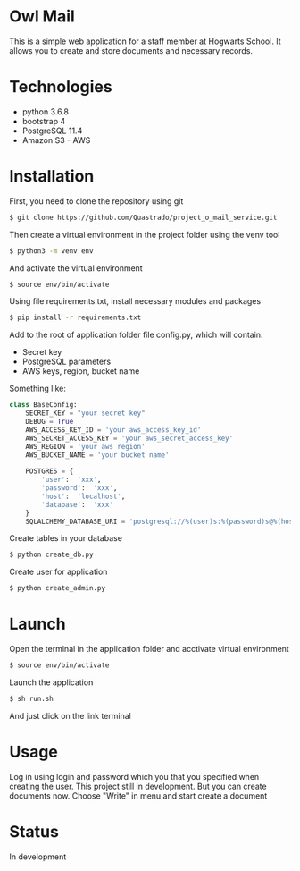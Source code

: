 # Owl Mail

This is a simple web application for a staff member at Hogwarts School. It allows you to create and store documents and necessary records.

# Technologies

- python 3.6.8
- bootstrap 4
- PostgreSQL 11.4
- Amazon S3 - AWS

# Installation

First, you need to clone the repository using git

```bash
$ git clone https://github.com/Quastrado/project_o_mail_service.git
```
Then create a virtual environment in the project folder using the venv tool
```bash
$ python3 -m venv env
```
And activate the virtual environment
```bash
$ source env/bin/activate
```
Using file requirements.txt, install neсessary modules and packages
```bash
$ pip install -r requirements.txt
```
Add to the root of application folder file config.py, which will contain:
- Secret key
- PostgreSQL parameters
- AWS keys, region, bucket name

Something like:
```python
class BaseConfig:
    SECRET_KEY = "your secret key"
    DEBUG = True
    AWS_ACCESS_KEY_ID = 'your aws_access_key_id'
    AWS_SECRET_ACCESS_KEY = 'your aws_secret_access_key' 
    AWS_REGION = 'your aws region'
    AWS_BUCKET_NAME = 'your bucket name'
    
    POSTGRES = {
        'user':  'xxx', 
        'password':  'xxx', 
        'host':  'localhost', 
        'database':  'xxx'
    }
    SQLALCHEMY_DATABASE_URI = 'postgresql://%(user)s:%(password)s@%(host)s/%(database)s' % POSTGRES
```
Create tables in your database
```bash
$ python create_db.py
```
Create user for application
```bash
$ python create_admin.py
```

# Launch

Open the terminal in the application folder and aсctivate virtual environment
```bash
$ source env/bin/activate
```
Launch the application
```bash
$ sh run.sh
```
And just click on the link terminal

# Usage

Log in using login and password which you that you specified when creating the user.
This project still in development. But you can create documents now. Choose "Write" in menu and start create a document

# Status

In development


